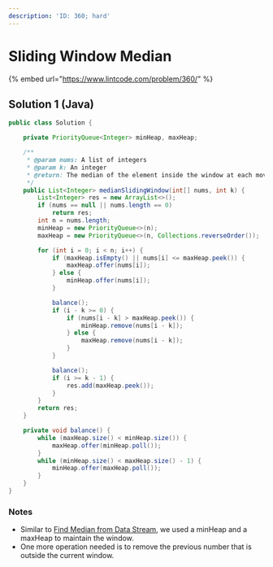 ```yaml
---
description: 'ID: 360; hard'
---
```


# Sliding Window Median

{% embed url="https://www.lintcode.com/problem/360/" %}

## Solution 1 \(Java\)

```java
public class Solution {

    private PriorityQueue<Integer> minHeap, maxHeap;

    /**
     * @param nums: A list of integers
     * @param k: An integer
     * @return: The median of the element inside the window at each moving
     */
    public List<Integer> medianSlidingWindow(int[] nums, int k) {
        List<Integer> res = new ArrayList<>();
        if (nums == null || nums.length == 0) 
            return res;
        int n = nums.length;
        minHeap = new PriorityQueue<>(n);
        maxHeap = new PriorityQueue<>(n, Collections.reverseOrder());

        for (int i = 0; i < n; i++) {
            if (maxHeap.isEmpty() || nums[i] <= maxHeap.peek()) {
                maxHeap.offer(nums[i]);
            } else {
                minHeap.offer(nums[i]);
            }

            balance();
            if (i - k >= 0) {
                if (nums[i - k] > maxHeap.peek()) {
                    minHeap.remove(nums[i - k]);
                } else {
                    maxHeap.remove(nums[i - k]);
                }
            }

            balance();
            if (i >= k - 1) {
                res.add(maxHeap.peek());
            }
        }
        return res;
    }

    private void balance() {
        while (maxHeap.size() < minHeap.size()) {
            maxHeap.offer(minHeap.poll());
        }
        while (minHeap.size() < maxHeap.size() - 1) {
            minHeap.offer(maxHeap.poll());
        }
    }
}
```

### Notes

* Similar to [Find Median from Data Stream](find-median-from-data-stream.md), we used a minHeap and a maxHeap to maintain the window.
* One more operation needed is to remove the previous number that is outside the current window.

